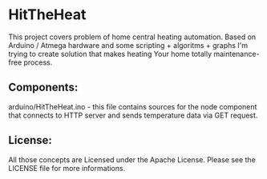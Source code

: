 HitTheHeat
==============

This project covers problem of home central heating automation. Based on
Arduino / Atmega hardware and some scripting + algoritms + graphs I'm
trying to create solution that makes heating Your home totally 
maintenance-free process.

Components:
--------------

arduino/HitTheHeat.ino - this file contains sources for the node component that
connects to HTTP server and sends temperature data via GET request. 

License:
--------------

All those concepts are Licensed under the Apache License. Please see the LICENSE
file for more informations.
